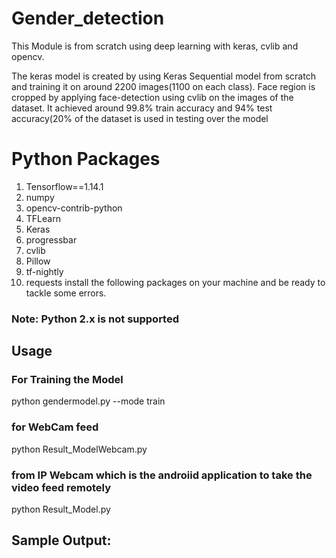# Gender_detection
 This Module is from scratch using deep learning with keras, cvlib and opencv.

The keras model is created by using Keras Sequential model from scratch and training it on around 2200 images(1100 on each class). Face region is cropped by applying face-detection using cvlib on the images of the dataset. It achieved around 99.8% train accuracy and 94% test accuracy(20% of the dataset is used in testing over the model

# Python Packages
1. Tensorflow==1.14.1
2. numpy
3. opencv-contrib-python
4. TFLearn
5. Keras
6. progressbar
7. cvlib
8. Pillow
9. tf-nightly
10. requests
install the following packages on your machine and be ready to tackle some errors.

### Note: Python 2.x is not supported

## Usage
### For Training the Model
python gendermodel.py --mode train 

### for WebCam feed
python Result_ModelWebcam.py

### from IP Webcam which is the androiid application to take the video feed remotely

python Result_Model.py

## Sample Output:
